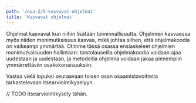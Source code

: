 ```yaml
---
path: '/osa-2/5-kasvavat-ohjelmat'
title: 'Kasvavat ohjelmat'
---
```


Ohjelmat kasvavat kun niihin lisätään toiminnallisuutta. Ohjelmien kasvaessa myös niiden monimutkaisuus kasvaa, mikä johtaa siihen, että ohjelmakoodia on vaikeampi ymmärtää. Otimme tässä osassa ensiaskeleet ohjelmien monimutkaisuuden hallintaan: toistolauseilla ohjelmakoodia voidaan ajaa uudestaan ja uudestaan, ja metodeilla ohjelmia voidaan jakaa pienempiin ymmärrettäviin osakokonaisuuksiin.

Vastaa vielä lopuksi seuraavaan toisen osan osaamistavoitteita tarkastelevaan itsearviointikyselyyn.

// TODO itsearviointikysely tähän.
